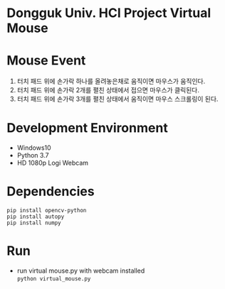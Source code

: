 # Dongguk Univ. HCI Project Virtual Mouse

# Mouse Event
1. 터치 패드 위에 손가락 하나를 올려놓은채로 움직이면 마우스가 움직인다.
2. 터치 패드 위에 손가락 2개를 펼친 상태에서 접으면 마우스가 클릭된다.
3. 터치 패드 위에 손가락 3개를 펼친 상태에서 움직이면 마우스 스크롤링이 된다.

# Development Environment
- Windows10
- Python 3.7
- HD 1080p Logi Webcam

# Dependencies
``` pip install opencv-python ```
<br>``` pip install autopy ```
<br>``` pip install numpy ```

# Run
- run virtual mouse.py with webcam installed
<br>``` python virtual_mouse.py ```
